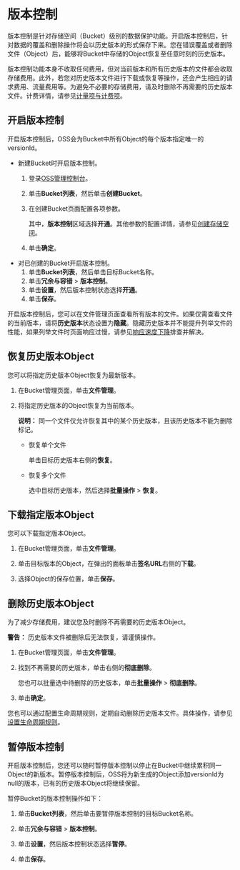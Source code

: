 # 版本控制

版本控制是针对存储空间（Bucket）级别的数据保护功能。开启版本控制后，针对数据的覆盖和删除操作将会以历史版本的形式保存下来。您在错误覆盖或者删除文件（Object）后，能够将Bucket中存储的Object恢复至任意时刻的历史版本。

版本控制功能本身不收取任何费用，但对当前版本和所有历史版本的文件都会收取存储费用。此外，若您对历史版本文件进行下载或恢复等操作，还会产生相应的请求费用、流量费用等。为避免不必要的存储费用，请及时删除不再需要的历史版本文件。计费详情，请参见[计量项与计费项](/cn.zh-CN/计量计费/计量项和计费项/概述.md)。

## 开启版本控制

开启版本控制后，OSS会为Bucket中所有Object的每个版本指定唯一的versionId。

-   新建Bucket时开启版本控制。
    1.  登录[OSS管理控制台](https://oss.console.aliyun.com/)。
    2.  单击**Bucket列表**，然后单击**创建Bucket**。
    3.  在创建Bucket页面配置各项参数。

        其中，**版本控制**区域选择**开通**。其他参数的配置详情，请参见[创建存储空间](/cn.zh-CN/控制台用户指南/存储空间管理/创建存储空间.md)。

    4.  单击**确定**。
-   对已创建的Bucket开启版本控制。
    1.  单击**Bucket列表**，然后单击目标Bucket名称。
    2.  单击**冗余与容错** \> **版本控制**。
    3.  单击**设置**，然后版本控制状态选择**开通**。
    4.  单击**保存**。

开启版本控制后，您可以在文件管理页面查看所有版本的文件。如果仅需查看文件的当前版本，请将**历史版本**状态设置为**隐藏**。隐藏历史版本并不能提升列举文件的性能，如果列举文件时页面响应过慢，请参见[响应速度下降](/cn.zh-CN/开发指南/数据安全/版本控制/常见问题.md)排查并解决。

## 恢复历史版本Object

您可以将指定历史版本Object恢复为最新版本。

1.  在Bucket管理页面，单击**文件管理**。

2.  将指定历史版本的Object恢复为当前版本。

    **说明：** 同一个文件仅允许恢复其中的某个历史版本，且该历史版本不能为删除标记。

    -   恢复单个文件

        单击目标历史版本右侧的**恢复**。

    -   恢复多个文件

        选中目标历史版本，然后选择**批量操作** \> **恢复**。


## 下载指定版本Object

您可以下载指定版本Object。

1.  在Bucket管理页面，单击**文件管理**。

2.  单击目标版本的Object，在弹出的面板单击**签名URL**右侧的**下载**。

3.  选择Object的保存位置，单击**保存**。


## 删除历史版本Object

为了减少存储费用，建议您及时删除不再需要的历史版本Object。

**警告：** 历史版本文件被删除后无法恢复，请谨慎操作。

1.  在Bucket管理页面，单击**文件管理**。

2.  找到不再需要的历史版本，单击右侧的**彻底删除**。

    您也可以批量选中待删除的历史版本，单击**批量操作** \> **彻底删除**。

3.  单击**确定**。


您也可以通过配置生命周期规则，定期自动删除历史版本文件。具体操作，请参见[设置生命周期规则](/cn.zh-CN/控制台用户指南/存储空间管理/基础设置/设置生命周期规则.md)。

## 暂停版本控制

开启版本控制后，您还可以随时暂停版本控制以停止在Bucket中继续累积同一Object的新版本。暂停版本控制后，OSS将为新生成的Object添加versionId为null的版本，已有的历史版本Object将继续保留。

暂停Bucket的版本控制操作如下：

1.  单击**Bucket列表**，然后单击要暂停版本控制的目标Bucket名称。

2.  单击**冗余与容错** \> **版本控制**。

3.  单击**设置**，然后版本控制状态选择**暂停**。

4.  单击**保存**。


